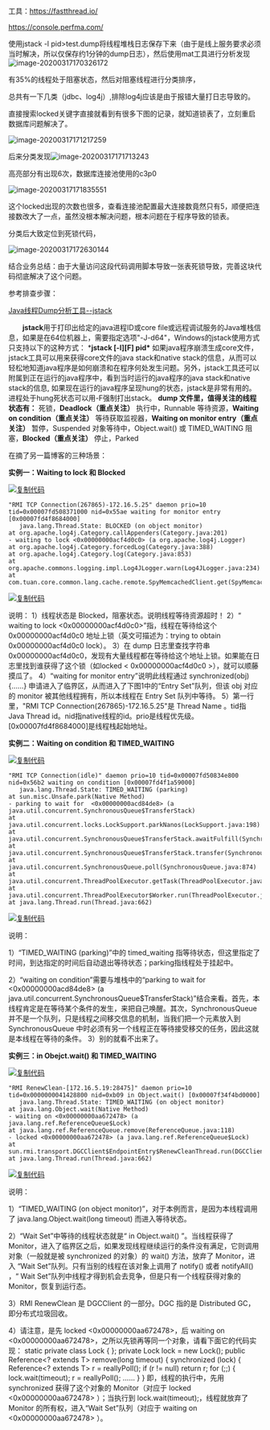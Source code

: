 

工具：https://fastthread.io/

https://console.perfma.com/

使用jstack -l pid>test.dump将线程堆栈日志保存下来（由于是线上服务要求必须当时解决，所以仅保存约1分钟的dump日志），然后使用mat工具进行分析发现![image-20200317170326172](C:\Users\Administrator\AppData\Roaming\Typora\typora-user-images\image-20200317170326172.png)

有35%的线程处于阻塞状态，然后对阻塞线程进行分类排序，

总共有一下几类（jdbc、log4j）,排除log4j应该是由于报错大量打日志导致的。

直接搜索locked关键字直接就看到有很多下图的记录，就知道锁表了，立刻重启数据库问题解决了。

![image-20200317171217259](C:\Users\Administrator\AppData\Roaming\Typora\typora-user-images\image-20200317171217259.png)

后来分类发现![image-20200317171713243](C:\Users\Administrator\AppData\Roaming\Typora\typora-user-images\image-20200317171713243.png)

高亮部分有出现6次，数据库连接池使用的c3p0

![image-20200317171835551](C:\Users\Administrator\AppData\Roaming\Typora\typora-user-images\image-20200317171835551.png)

这个locked出现的次数也很多，查看连接池配置最大连接数竟然只有5，顺便把连接数改大了一点，虽然没根本解决问题，根本问题在于程序导致的锁表。

分类后大致定位到死锁代码，

![image-20200317172630144](C:\Users\Administrator\AppData\Roaming\Typora\typora-user-images\image-20200317172630144.png)

结合业务总结：由于大量访问这段代码调用脚本导致一张表死锁导致，完善这块代码彻底解决了这个问题。

参考排查步骤：

[Java线程Dump分析工具--jstack](https://www.cnblogs.com/nexiyi/p/java_thread_jstack.html)

　　**jstack**用于打印出给定的java进程ID或core file或远程调试服务的Java堆栈信息，如果是在64位机器上，需要指定选项"-J-d64"，Windows的jstack使用方式只支持以下的这种方式：
   ***jstack [-l][F] pid\***
   如果java程序崩溃生成core文件，jstack工具可以用来获得core文件的java stack和native stack的信息，从而可以轻松地知道java程序是如何崩溃和在程序何处发生问题。另外，jstack工具还可以附属到正在运行的java程序中，看到当时运行的java程序的java stack和native stack的信息, 如果现在运行的java程序呈现hung的状态，jstack是非常有用的。进程处于hung死状态可以用-F强制打出stack。
   **dump 文件里，值得关注的线程状态有：**
   死锁，**Deadlock（重点关注）**
   执行中，Runnable 
   等待资源，**Waiting on condition（重点关注）**
   等待获取监视器，**Waiting on monitor entry（重点关注）**
   暂停，Suspended
   对象等待中，Object.wait() 或 TIMED_WAITING
   阻塞，**Blocked（重点关注）** 
   停止，Parked

在摘了另一篇博客的三种场景：

**实例一：Waiting to lock 和 Blocked**

[![复制代码](https://common.cnblogs.com/images/copycode.gif)](javascript:void(0);)

```
"RMI TCP Connection(267865)-172.16.5.25" daemon prio=10 tid=0x00007fd508371000 nid=0x55ae waiting for monitor entry [0x00007fd4f8684000]
   java.lang.Thread.State: BLOCKED (on object monitor)
at org.apache.log4j.Category.callAppenders(Category.java:201)
- waiting to lock <0x00000000acf4d0c0> (a org.apache.log4j.Logger)
at org.apache.log4j.Category.forcedLog(Category.java:388)
at org.apache.log4j.Category.log(Category.java:853)
at org.apache.commons.logging.impl.Log4JLogger.warn(Log4JLogger.java:234)
at com.tuan.core.common.lang.cache.remote.SpyMemcachedClient.get(SpyMemcachedClient.java:110)
```

[![复制代码](https://common.cnblogs.com/images/copycode.gif)](javascript:void(0);)

说明：
1）线程状态是 Blocked，阻塞状态。说明线程等待资源超时！
2）“ waiting to lock <0x00000000acf4d0c0>”指，线程在等待给这个 0x00000000acf4d0c0 地址上锁（英文可描述为：trying to obtain 0x00000000acf4d0c0 lock）。
3）在 dump 日志里查找字符串 0x00000000acf4d0c0，发现有大量线程都在等待给这个地址上锁。如果能在日志里找到谁获得了这个锁（如locked < 0x00000000acf4d0c0 >），就可以顺藤摸瓜了。
4）“waiting for monitor entry”说明此线程通过 synchronized(obj) {……} 申请进入了临界区，从而进入了下图1中的“Entry Set”队列，但该 obj 对应的 monitor 被其他线程拥有，所以本线程在 Entry Set 队列中等待。
5）第一行里，"RMI TCP Connection(267865)-172.16.5.25"是 Thread Name 。tid指Java Thread id。nid指native线程的id。prio是线程优先级。[0x00007fd4f8684000]是线程栈起始地址。

**实例二：Waiting on condition 和 TIMED_WAITING**

[![复制代码](https://common.cnblogs.com/images/copycode.gif)](javascript:void(0);)

```
"RMI TCP Connection(idle)" daemon prio=10 tid=0x00007fd50834e800 nid=0x56b2 waiting on condition [0x00007fd4f1a59000]
   java.lang.Thread.State: TIMED_WAITING (parking)
at sun.misc.Unsafe.park(Native Method)
- parking to wait for  <0x00000000acd84de8> (a java.util.concurrent.SynchronousQueue$TransferStack)
at java.util.concurrent.locks.LockSupport.parkNanos(LockSupport.java:198)
at java.util.concurrent.SynchronousQueue$TransferStack.awaitFulfill(SynchronousQueue.java:424)
at java.util.concurrent.SynchronousQueue$TransferStack.transfer(SynchronousQueue.java:323)
at java.util.concurrent.SynchronousQueue.poll(SynchronousQueue.java:874)
at java.util.concurrent.ThreadPoolExecutor.getTask(ThreadPoolExecutor.java:945)
at java.util.concurrent.ThreadPoolExecutor$Worker.run(ThreadPoolExecutor.java:907)
at java.lang.Thread.run(Thread.java:662)
```

[![复制代码](https://common.cnblogs.com/images/copycode.gif)](javascript:void(0);)

 

说明：

1）“TIMED_WAITING (parking)”中的 timed_waiting 指等待状态，但这里指定了时间，到达指定的时间后自动退出等待状态；parking指线程处于挂起中。

2）“waiting on condition”需要与堆栈中的“parking to wait for <0x00000000acd84de8> (a java.util.concurrent.SynchronousQueue$TransferStack)”结合来看。首先，本线程肯定是在等待某个条件的发生，来把自己唤醒。其次，SynchronousQueue 并不是一个队列，只是线程之间移交信息的机制，当我们把一个元素放入到 SynchronousQueue 中时必须有另一个线程正在等待接受移交的任务，因此这就是本线程在等待的条件。
3）别的就看不出来了。

**实例三：in Obejct.wait() 和 TIMED_WAITING**

[![复制代码](https://common.cnblogs.com/images/copycode.gif)](javascript:void(0);)

```
"RMI RenewClean-[172.16.5.19:28475]" daemon prio=10 tid=0x0000000041428800 nid=0xb09 in Object.wait() [0x00007f34f4bd0000]
   java.lang.Thread.State: TIMED_WAITING (on object monitor)
at java.lang.Object.wait(Native Method)
- waiting on <0x00000000aa672478> (a java.lang.ref.ReferenceQueue$Lock)
at java.lang.ref.ReferenceQueue.remove(ReferenceQueue.java:118)
- locked <0x00000000aa672478> (a java.lang.ref.ReferenceQueue$Lock)
at sun.rmi.transport.DGCClient$EndpointEntry$RenewCleanThread.run(DGCClient.java:516)
at java.lang.Thread.run(Thread.java:662)
```

[![复制代码](https://common.cnblogs.com/images/copycode.gif)](javascript:void(0);)

说明：

1）“TIMED_WAITING (on object monitor)”，对于本例而言，是因为本线程调用了 java.lang.Object.wait(long timeout) 而进入等待状态。

2）“Wait Set”中等待的线程状态就是“ in Object.wait() ”。当线程获得了 Monitor，进入了临界区之后，如果发现线程继续运行的条件没有满足，它则调用对象（一般就是被 synchronized 的对象）的 wait() 方法，放弃了 Monitor，进入 “Wait Set”队列。只有当别的线程在该对象上调用了 notify() 或者 notifyAll() ，“ Wait Set”队列中线程才得到机会去竞争，但是只有一个线程获得对象的 Monitor，恢复到运行态。

3）RMI RenewClean 是 DGCClient 的一部分。DGC 指的是 Distributed GC，即分布式垃圾回收。

4）请注意，是先 locked <0x00000000aa672478>，后 waiting on <0x00000000aa672478>，之所以先锁再等同一个对象，请看下面它的代码实现：
static private class Lock { };
private Lock lock = new Lock();
public Reference<? extends T> remove(long timeout)
{
  synchronized (lock) {
    Reference<? extends T> r = reallyPoll();
    if (r != null) return r;
    for (;;) {
      lock.wait(timeout);
      r = reallyPoll();
      ……
    }
}
即，线程的执行中，先用 synchronized 获得了这个对象的 Monitor（对应于 locked <0x00000000aa672478> ）；当执行到 lock.wait(timeout);，线程就放弃了 Monitor 的所有权，进入“Wait Set”队列（对应于 waiting on <0x00000000aa672478> ）。